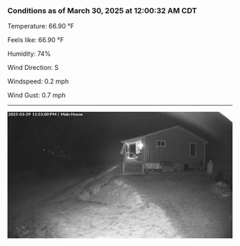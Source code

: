 ### Conditions as of March 30, 2025 at 12:00:32 AM CDT 

Temperature: 66.90 &deg;F

Feels like: 66.90 &deg;F

Humidity: 74%

Wind Direction: S

Windspeed: 0.2 mph

Wind Gust: 0.7 mph

---

<img src="./images/latest.jpeg"/>

